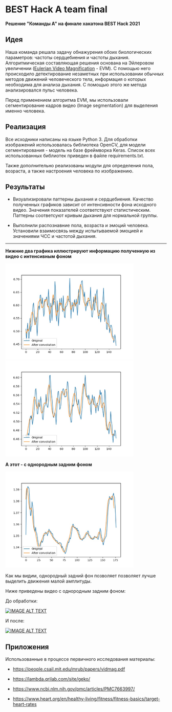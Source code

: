 # BEST Hack A team final 

**Решение "Команды А" на финале хакатона BEST Hack 2021**

## Идея

Наша команда решала задачу обнажурения обоих биологических параметров: частоты сердцебиения и частоты дыхания. Алгоритмическая составляющая решения основана на Эйлеровом увеличении ([Eulerian Video Magnification](https://people.csail.mit.edu/mrub/evm/) - EVM). С помощью него происходило детектирование незаметных при использовании обычных методов движений человеческого тела, информация о которых необходима для анализа дыхания. С помощью этого же метода анализировался пульс человека.

Перед применением алгоритма EVM, мы использовали сегментирование кадров видео (Image segmentation) для выделения именно человека.

## Реализация

Все исходники написаны на языке Python 3. Для обработки изображений использовалась библиотека OpenCV, для модели сегментирования - модель на базе фреймворка Keras. Список всех использованных библиотек приведен в файле requirements.txt.

Также дополнительно реализованы модули для определения пола, возраста, а также настроения человека по изображению.

## Результаты

* Визуализировали паттерны дыхания и сердцебиения. Качество полученных графиков зависит от интенсивности фона исходного видео. Значения показателей соответствуют статистическим. Паттерны соответсуют кривым дыхания для нормальной группы.

* Выполнили распознавние пола, возраста и эмоций человека. Установили взаимосвязь между испытываемой эмоцией и значениями ЧСС и частотой дыхания.

****

**Нижние два графика иллюстрируют информацию полученную из видео с интенсивным фоном**

<img src="figs/with_backround1.jpg" alt="drawing" width="400"/>

<img src="figs/with_backround2.jpg" alt="drawing" width="400"/>

**А этот - с однородным задним фоном**

<img src="figs/good_without_noisy_backround.jpg" alt="drawing" width="400"/>

Как мы видим, однородный задний фон позволяет позволяет лучше выделить движения малой амплитуды.

Ниже приведены видео с однородным задним фоном:

До обработки:

[![IMAGE ALT TEXT](http://img.youtube.com/vi/T5Igln99n8E/0.jpg)](http://www.youtube.com/watch?v=T5Igln99n8E "Video Title")

И после:

[![IMAGE ALT TEXT](http://img.youtube.com/vi/NL2mjWfSUIo/0.jpg)](http://www.youtube.com/watch?v=NL2mjWfSUIo "Video Title")

## Приложения

Использованные в процессе первичного исследования материалы:

* https://people.csail.mit.edu/mrub/papers/vidmag.pdf

* https://lambda.qrilab.com/site/geko/

* https://www.ncbi.nlm.nih.gov/pmc/articles/PMC7663997/

* https://www.heart.org/en/healthy-living/fitness/fitness-basics/target-heart-rates

